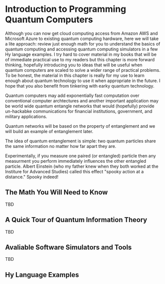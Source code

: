 # Introduction to Programming Quantum Computers

Although you can now get cloud computing access from Amazon AWS and Microsoft Azure to existing quantum computing hardware, here we will take a lite approach: review just enough math for you to understand the basics of quantum computing and accessing quantum computing simulators in a few Hy language examples. I try hard to cover material in my books that will be of immediate practical use to my readers but this chapter is more forward thinking, hopefully introducing you to ideas that will be useful when quantum computers are scaled to solve a wider range of practical problems. To be honest, the material in this chapter is really for my use to learn enough about quantum technology to use it when appropriate in the future. I hope that you also benefit from tinkering with earky quantum technology.

Quantum computers may add exponentially fast computation over conventional computer archtectures and another important application may be world wide quantum entangle networks that would (hopefully) provide un-hackabke communications for financial institutions, government, and military applications.

Quantum networks will be based on the property of entanglement and we will build an example of entanglement later. 

The idea of quantum entanglement is simple: two quantum particles share the same information no matter how far apart they are.

Experimentally, if you measure one paired (or entangled) particle then any measurment you perform immediately influences the other entangled particle. Albert Einstein (who my father knew when they both worked at the Institure for Advanced Studies) called this effect "spooky action at a distance." Spooky indeed!




## The Math You Will Need to Know

TBD

## A Quick Tour of Quantum Information Theory

TBD

## Avaliable Software Simulators and Tools

TBD

## Hy Language Examples

